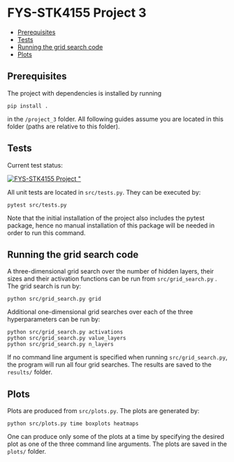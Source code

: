 # FYS-STK4155 Project 3

- [Prerequisites](#prequisites)
- [Tests](#tests)
- [Running the grid search code](#running-the-grid-search-code)
- [Plots](#plots)


## Prerequisites

The project with dependencies is installed by running
```
pip install .
```
in the ```/project_3``` folder. All following guides assume you are located in this folder (paths are relative to this folder).

## Tests

Current test status:

[![FYS-STK4155 Project "](https://github.com/GauteJ1/FYS-STK-projects/actions/workflows/test3.yml/badge.svg)](https://github.com/GauteJ1/FYS-STK-projects/actions/workflows/test3.yml)

All unit tests are located in ```src/tests.py```. They can be executed by:
```
pytest src/tests.py
```
Note that the initial installation of the project also includes the pytest package, hence no manual installation of this package will be needed in order to run this command.

## Running the grid search code

A three-dimensional grid search over the number of hidden layers, their sizes and their activation functions can be run from ```src/grid_search.py``` . The grid search is run by:
```
python src/grid_search.py grid
```

Additional one-dimensional grid searches over each of the three hyperparameters can be run by:
```
python src/grid_search.py activations
python src/grid_search.py value_layers
python src/grid_search.py n_layers
```

If no command line argument is specified when running ```src/grid_search.py```, the program will run all four grid searches.
The results are saved to the ```results/``` folder.

## Plots

Plots are produced from ```src/plots.py```. The plots are generated by:
```
python src/plots.py time boxplots heatmaps
```
One can produce only some of the plots at a time by specifying the desired plot as one of the three command line arguments. The plots are saved in the ```plots/``` folder.

<!-- 

All plots in the final report are generated in ```explorations/exploring_logreg.ipynb``` and ```explorations/exploring_nn.ipynb```. All numbers and results provided in the report can also be found in these files. Both these files are jupyter notebook files. Make sure to install the project as described before trying to run these files. The figures from these files are saved in ```figures/```.

The main code structure is located in the ```src/``` folder, while som intermediate code including weekly assignments are stored in ```weekly_assignments```.
The code for exploring the different neural networks is located in the ```explorations/``` folder.

All latex code for generating the delivered PDF document is located in the ```text/``` folder, as well as the files ```main.tex```, ```config.tex``` and ```References.bib``` in the main project 2 folder. -->

